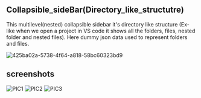 ## Collapsible_sideBar(Directory_like_structutre)
This multilevel(nested) collapsible sidebar it's directory like structure (Ex- like when we open a project in VS code it shows all the folders, files, nested folder and nested files). Here dummy json data used to represent folders and files.

![425ba02a-5738-4f64-a818-58bc60323bd9](https://user-images.githubusercontent.com/69043339/169821014-78e9b9d1-9a97-4def-bc89-f2fad007c1c2.png)


## screenshots

![PIC1](https://user-images.githubusercontent.com/69043339/169820998-efa702cc-8753-4baa-92a1-38906d4d6270.JPG)
![PIC2](https://user-images.githubusercontent.com/69043339/169821006-0400afae-285e-405c-a510-1485a1129895.JPG)
![PIC3](https://user-images.githubusercontent.com/69043339/169821010-4083a7ad-ded4-4a92-b7be-8dd3eae42af5.JPG)
